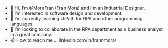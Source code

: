 - 👋 Hi, I’m @MoraFran (Fran Mora) and I'm an Industrial Designer.
- 👀 I’m interested in software design and development.
- 🌱 I’m currently learning UiPath for RPA and other programming languages.
- 💞️ I’m looking to collaborate in the RPA department as a business analyst in a great company.
- 📫 How to reach me ... linkedin.com/in/frannmora/

<!---
MoraFran/MoraFran is a ✨ special ✨ repository because its `README.md` (this file) appears on your GitHub profile.
You can click the Preview link to take a look at your changes.
--->
